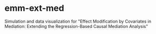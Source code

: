 # emm-ext-med
Simulation and data visualization for "Effect Modification by Covariates in Mediation: Extending the Regression-Based Causal Mediation Analysis"
